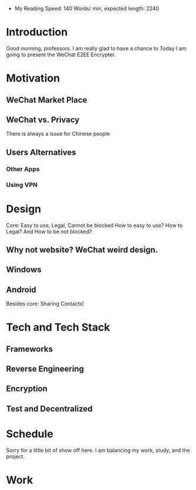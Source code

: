 - My Reading Speed: 140 Words/ min, expected length: 2240
# Introduction
Good morning, professors. I am really glad to have a chance to Today I am going to present the WeChat E2EE Encrypter. 
# Motivation
## WeChat Market Place
## WeChat vs. Privacy
There is always a issue for Chinese people 
## Users Alternatives
### Other Apps
### Using VPN

# Design

Core: Easy to use, Legal, Cannot be blocked
How to easy to use? How to Legal? And How to be not blocked?
## Why not website? WeChat weird design. 
## Windows
## Android
Besides core: Sharing Contacts! 
# Tech and Tech Stack

## Frameworks
## Reverse Engineering
## Encryption
## Test and Decentralized


# Schedule 
Sorry for a little bit of show off here. I am balancing my work, study, and the project. 

# Work